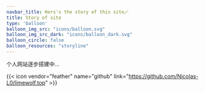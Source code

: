 ```yaml
---
navbar_title: Hers's the story of this site🪄
title: Story of site
type: 'balloon'
balloon_img_src: "icons/balloon.svg"
balloon_img_src_dark: "icons/balloon_dark.svg"
balloon_circle: false
balloon_resources: "storyline"
---
```

个人网站逐步搭建中...

{{< icon vendor="feather" name="github" link="https://github.com/Nicolas-L0/limewolf.top" >}}
